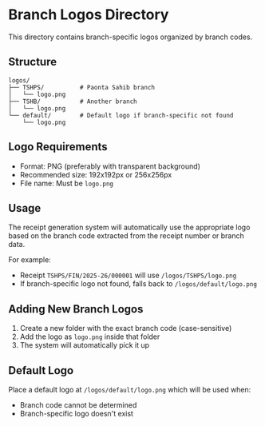 # Branch Logos Directory

This directory contains branch-specific logos organized by branch codes.

## Structure
```
logos/
├── TSHPS/          # Paonta Sahib branch
│   └── logo.png
├── TSHB/           # Another branch
│   └── logo.png
└── default/        # Default logo if branch-specific not found
    └── logo.png
```

## Logo Requirements
- Format: PNG (preferably with transparent background)
- Recommended size: 192x192px or 256x256px
- File name: Must be `logo.png`

## Usage
The receipt generation system will automatically use the appropriate logo based on the branch code extracted from the receipt number or branch data.

For example:
- Receipt `TSHPS/FIN/2025-26/000001` will use `/logos/TSHPS/logo.png`
- If branch-specific logo not found, falls back to `/logos/default/logo.png`

## Adding New Branch Logos
1. Create a new folder with the exact branch code (case-sensitive)
2. Add the logo as `logo.png` inside that folder
3. The system will automatically pick it up

## Default Logo
Place a default logo at `/logos/default/logo.png` which will be used when:
- Branch code cannot be determined
- Branch-specific logo doesn't exist

